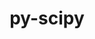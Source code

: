 ---
title: "py-scipy"
layout: cache
categories: [package, develop-2023-10-15]
meta: {"versions": ["1.10.1", "1.11.2", "1.5.4", "1.9.3"], "compilers": ["apple-clang@=14.0.0", "gcc@=11.3.0", "gcc@=11.4.0", "gcc@=12.1.0", "gcc@=9.4.0", "oneapi@=2023.2.1"], "oss": ["ubuntu20.04", "ubuntu22.04", "ventura"], "platforms": ["darwin", "linux"], "targets": ["aarch64", "neoverse_v1", "ppc64le", "x86_64_v3"], "stacks": ["e4s", "e4s-neoverse_v1", "e4s-oneapi", "e4s-power", "ml-darwin-aarch64-mps", "ml-linux-x86_64-cpu", "ml-linux-x86_64-cuda", "ml-linux-x86_64-rocm", "root", "tutorial"], "num_specs": 26, "num_specs_by_stack": {"root": 26, "ml-darwin-aarch64-mps": 4, "e4s-neoverse_v1": 3, "e4s-power": 3, "e4s": 3, "e4s-oneapi": 5, "ml-linux-x86_64-cpu": 6, "ml-linux-x86_64-cuda": 6, "ml-linux-x86_64-rocm": 5, "tutorial": 1}}
spec_details: [{"hash": "otoptcqrhl7jpsewxb3e6lsubqu3enip", "compiler": "apple-clang@=14.0.0", "versions": ["1.10.1"], "os": "ventura", "platform": "darwin", "target": "aarch64", "variants": ["build_system=python_pip"], "stacks": ["root", "ml-darwin-aarch64-mps"], "size": "-", "tarball": "https://binaries.spack.io/develop-2023-10-15/build_cache/darwin-ventura-aarch64/apple-clang-14.0.0/py-scipy-1.10.1/darwin-ventura-aarch64-apple-clang-14.0.0-py-scipy-1.10.1-otoptcqrhl7jpsewxb3e6lsubqu3enip.spack"}, {"hash": "65vfawvdldkmrtfk6brx4iakgkve6zlw", "compiler": "apple-clang@=14.0.0", "versions": ["1.11.2"], "os": "ventura", "platform": "darwin", "target": "aarch64", "variants": ["build_system=python_pip"], "stacks": ["root", "ml-darwin-aarch64-mps"], "size": "-", "tarball": "https://binaries.spack.io/develop-2023-10-15/build_cache/darwin-ventura-aarch64/apple-clang-14.0.0/py-scipy-1.11.2/darwin-ventura-aarch64-apple-clang-14.0.0-py-scipy-1.11.2-65vfawvdldkmrtfk6brx4iakgkve6zlw.spack"}, {"hash": "5dj24cryrilttjxztk4q6hgleo6robpl", "compiler": "apple-clang@=14.0.0", "versions": ["1.11.2"], "os": "ventura", "platform": "darwin", "target": "aarch64", "variants": ["build_system=python_pip"], "stacks": ["root", "ml-darwin-aarch64-mps"], "size": "-", "tarball": "https://binaries.spack.io/develop-2023-10-15/build_cache/darwin-ventura-aarch64/apple-clang-14.0.0/py-scipy-1.11.2/darwin-ventura-aarch64-apple-clang-14.0.0-py-scipy-1.11.2-5dj24cryrilttjxztk4q6hgleo6robpl.spack"}, {"hash": "iwn2mi3udsaiiqyxztwhupu27t5femsg", "compiler": "apple-clang@=14.0.0", "versions": ["1.11.2"], "os": "ventura", "platform": "darwin", "target": "aarch64", "variants": ["build_system=python_pip"], "stacks": ["root", "ml-darwin-aarch64-mps"], "size": "-", "tarball": "https://binaries.spack.io/develop-2023-10-15/build_cache/darwin-ventura-aarch64/apple-clang-14.0.0/py-scipy-1.11.2/darwin-ventura-aarch64-apple-clang-14.0.0-py-scipy-1.11.2-iwn2mi3udsaiiqyxztwhupu27t5femsg.spack"}, {"hash": "mtbmjik7sqftsimqtzbacpfeewfejj2m", "compiler": "gcc@=11.4.0", "versions": ["1.11.2"], "os": "ubuntu20.04", "platform": "linux", "target": "neoverse_v1", "variants": ["build_system=python_pip"], "stacks": ["root", "e4s-neoverse_v1"], "size": "-", "tarball": "https://binaries.spack.io/develop-2023-10-15/build_cache/linux-ubuntu20.04-neoverse_v1/gcc-11.4.0/py-scipy-1.11.2/linux-ubuntu20.04-neoverse_v1-gcc-11.4.0-py-scipy-1.11.2-mtbmjik7sqftsimqtzbacpfeewfejj2m.spack"}, {"hash": "56lyg3shxh5c5obx5qqiz62le7say7x5", "compiler": "gcc@=11.4.0", "versions": ["1.11.2"], "os": "ubuntu20.04", "platform": "linux", "target": "neoverse_v1", "variants": ["build_system=python_pip"], "stacks": ["root", "e4s-neoverse_v1"], "size": "-", "tarball": "https://binaries.spack.io/develop-2023-10-15/build_cache/linux-ubuntu20.04-neoverse_v1/gcc-11.4.0/py-scipy-1.11.2/linux-ubuntu20.04-neoverse_v1-gcc-11.4.0-py-scipy-1.11.2-56lyg3shxh5c5obx5qqiz62le7say7x5.spack"}, {"hash": "kedj2e2ds73szihdg5uewji6xdbzlvui", "compiler": "gcc@=11.4.0", "versions": ["1.11.2"], "os": "ubuntu20.04", "platform": "linux", "target": "neoverse_v1", "variants": ["build_system=python_pip"], "stacks": ["root", "e4s-neoverse_v1"], "size": "-", "tarball": "https://binaries.spack.io/develop-2023-10-15/build_cache/linux-ubuntu20.04-neoverse_v1/gcc-11.4.0/py-scipy-1.11.2/linux-ubuntu20.04-neoverse_v1-gcc-11.4.0-py-scipy-1.11.2-kedj2e2ds73szihdg5uewji6xdbzlvui.spack"}, {"hash": "rptcdgxq25ahx7jczasyb2vogeqcgo67", "compiler": "gcc@=9.4.0", "versions": ["1.11.2"], "os": "ubuntu20.04", "platform": "linux", "target": "ppc64le", "variants": ["build_system=python_pip"], "stacks": ["e4s-power", "root"], "size": "-", "tarball": "https://binaries.spack.io/develop-2023-10-15/build_cache/linux-ubuntu20.04-ppc64le/gcc-9.4.0/py-scipy-1.11.2/linux-ubuntu20.04-ppc64le-gcc-9.4.0-py-scipy-1.11.2-rptcdgxq25ahx7jczasyb2vogeqcgo67.spack"}, {"hash": "th7mjqgbiekyynauygpvmj6eerz5cw7w", "compiler": "gcc@=9.4.0", "versions": ["1.11.2"], "os": "ubuntu20.04", "platform": "linux", "target": "ppc64le", "variants": ["build_system=python_pip"], "stacks": ["e4s-power", "root"], "size": "-", "tarball": "https://binaries.spack.io/develop-2023-10-15/build_cache/linux-ubuntu20.04-ppc64le/gcc-9.4.0/py-scipy-1.11.2/linux-ubuntu20.04-ppc64le-gcc-9.4.0-py-scipy-1.11.2-th7mjqgbiekyynauygpvmj6eerz5cw7w.spack"}, {"hash": "3lojijps4t3duxfxmsaeanwdwv77qwmq", "compiler": "gcc@=9.4.0", "versions": ["1.11.2"], "os": "ubuntu20.04", "platform": "linux", "target": "ppc64le", "variants": ["build_system=python_pip"], "stacks": ["e4s-power", "root"], "size": "-", "tarball": "https://binaries.spack.io/develop-2023-10-15/build_cache/linux-ubuntu20.04-ppc64le/gcc-9.4.0/py-scipy-1.11.2/linux-ubuntu20.04-ppc64le-gcc-9.4.0-py-scipy-1.11.2-3lojijps4t3duxfxmsaeanwdwv77qwmq.spack"}, {"hash": "cbg4k7pqylnnpytgffl7kxinr3b7uxw4", "compiler": "gcc@=11.4.0", "versions": ["1.11.2"], "os": "ubuntu20.04", "platform": "linux", "target": "x86_64_v3", "variants": ["build_system=python_pip"], "stacks": ["e4s", "root"], "size": "-", "tarball": "https://binaries.spack.io/develop-2023-10-15/build_cache/linux-ubuntu20.04-x86_64_v3/gcc-11.4.0/py-scipy-1.11.2/linux-ubuntu20.04-x86_64_v3-gcc-11.4.0-py-scipy-1.11.2-cbg4k7pqylnnpytgffl7kxinr3b7uxw4.spack"}, {"hash": "nivreyqwwtfkl3ieejuyf3jaxhagoxbz", "compiler": "gcc@=11.4.0", "versions": ["1.11.2"], "os": "ubuntu20.04", "platform": "linux", "target": "x86_64_v3", "variants": ["build_system=python_pip"], "stacks": ["e4s", "root"], "size": "-", "tarball": "https://binaries.spack.io/develop-2023-10-15/build_cache/linux-ubuntu20.04-x86_64_v3/gcc-11.4.0/py-scipy-1.11.2/linux-ubuntu20.04-x86_64_v3-gcc-11.4.0-py-scipy-1.11.2-nivreyqwwtfkl3ieejuyf3jaxhagoxbz.spack"}, {"hash": "ut6jlc7vex4blwb75eshrsrta3dj6455", "compiler": "gcc@=11.4.0", "versions": ["1.11.2"], "os": "ubuntu20.04", "platform": "linux", "target": "x86_64_v3", "variants": ["build_system=python_pip"], "stacks": ["e4s", "root"], "size": "-", "tarball": "https://binaries.spack.io/develop-2023-10-15/build_cache/linux-ubuntu20.04-x86_64_v3/gcc-11.4.0/py-scipy-1.11.2/linux-ubuntu20.04-x86_64_v3-gcc-11.4.0-py-scipy-1.11.2-ut6jlc7vex4blwb75eshrsrta3dj6455.spack"}, {"hash": "3luxmjpvexlzuwoyebwcg5mx56vglfhw", "compiler": "oneapi@=2023.2.1", "versions": ["1.9.3"], "os": "ubuntu20.04", "platform": "linux", "target": "x86_64_v3", "variants": ["build_system=python_pip"], "stacks": ["root", "e4s-oneapi"], "size": "-", "tarball": "https://binaries.spack.io/develop-2023-10-15/build_cache/linux-ubuntu20.04-x86_64_v3/oneapi-2023.2.1/py-scipy-1.9.3/linux-ubuntu20.04-x86_64_v3-oneapi-2023.2.1-py-scipy-1.9.3-3luxmjpvexlzuwoyebwcg5mx56vglfhw.spack"}, {"hash": "mddil2fczm7q423lauq4xysbyuddstq3", "compiler": "oneapi@=2023.2.1", "versions": ["1.10.1"], "os": "ubuntu20.04", "platform": "linux", "target": "x86_64_v3", "variants": ["build_system=python_pip"], "stacks": ["root", "e4s-oneapi"], "size": "-", "tarball": "https://binaries.spack.io/develop-2023-10-15/build_cache/linux-ubuntu20.04-x86_64_v3/oneapi-2023.2.1/py-scipy-1.10.1/linux-ubuntu20.04-x86_64_v3-oneapi-2023.2.1-py-scipy-1.10.1-mddil2fczm7q423lauq4xysbyuddstq3.spack"}, {"hash": "foyxlkuk7ry6ob2iulzsyj26ddrtyaoa", "compiler": "oneapi@=2023.2.1", "versions": ["1.9.3"], "os": "ubuntu20.04", "platform": "linux", "target": "x86_64_v3", "variants": ["build_system=python_pip"], "stacks": ["root", "e4s-oneapi"], "size": "-", "tarball": "https://binaries.spack.io/develop-2023-10-15/build_cache/linux-ubuntu20.04-x86_64_v3/oneapi-2023.2.1/py-scipy-1.9.3/linux-ubuntu20.04-x86_64_v3-oneapi-2023.2.1-py-scipy-1.9.3-foyxlkuk7ry6ob2iulzsyj26ddrtyaoa.spack"}, {"hash": "ep72lldje67zyf74lswitivbuts36nel", "compiler": "oneapi@=2023.2.1", "versions": ["1.9.3"], "os": "ubuntu20.04", "platform": "linux", "target": "x86_64_v3", "variants": ["build_system=python_pip"], "stacks": ["root", "e4s-oneapi"], "size": "-", "tarball": "https://binaries.spack.io/develop-2023-10-15/build_cache/linux-ubuntu20.04-x86_64_v3/oneapi-2023.2.1/py-scipy-1.9.3/linux-ubuntu20.04-x86_64_v3-oneapi-2023.2.1-py-scipy-1.9.3-ep72lldje67zyf74lswitivbuts36nel.spack"}, {"hash": "6htg2wd2zriyfwimme32vqrvxz3unknx", "compiler": "oneapi@=2023.2.1", "versions": ["1.10.1"], "os": "ubuntu20.04", "platform": "linux", "target": "x86_64_v3", "variants": ["build_system=python_pip"], "stacks": ["root", "e4s-oneapi"], "size": "-", "tarball": "https://binaries.spack.io/develop-2023-10-15/build_cache/linux-ubuntu20.04-x86_64_v3/oneapi-2023.2.1/py-scipy-1.10.1/linux-ubuntu20.04-x86_64_v3-oneapi-2023.2.1-py-scipy-1.10.1-6htg2wd2zriyfwimme32vqrvxz3unknx.spack"}, {"hash": "zbvaylgl34arajnesoaccddo24etk5ff", "compiler": "gcc@=11.3.0", "versions": ["1.10.1"], "os": "ubuntu22.04", "platform": "linux", "target": "x86_64_v3", "variants": ["build_system=python_pip"], "stacks": ["root", "ml-linux-x86_64-cpu"], "size": "-", "tarball": "https://binaries.spack.io/develop-2023-10-15/build_cache/linux-ubuntu22.04-x86_64_v3/gcc-11.3.0/py-scipy-1.10.1/linux-ubuntu22.04-x86_64_v3-gcc-11.3.0-py-scipy-1.10.1-zbvaylgl34arajnesoaccddo24etk5ff.spack"}, {"hash": "oq6wu6kszv5d43x3izy4grmhumadjdb7", "compiler": "gcc@=11.3.0", "versions": ["1.10.1"], "os": "ubuntu22.04", "platform": "linux", "target": "x86_64_v3", "variants": ["build_system=python_pip"], "stacks": ["ml-linux-x86_64-cuda", "root"], "size": "-", "tarball": "https://binaries.spack.io/develop-2023-10-15/build_cache/linux-ubuntu22.04-x86_64_v3/gcc-11.3.0/py-scipy-1.10.1/linux-ubuntu22.04-x86_64_v3-gcc-11.3.0-py-scipy-1.10.1-oq6wu6kszv5d43x3izy4grmhumadjdb7.spack"}, {"hash": "574bfh5soxzbbixcewe5dh4h3cmhk2kd", "compiler": "gcc@=11.3.0", "versions": ["1.5.4"], "os": "ubuntu22.04", "platform": "linux", "target": "x86_64_v3", "variants": ["build_system=python_pip"], "stacks": ["ml-linux-x86_64-cuda", "root", "ml-linux-x86_64-cpu", "ml-linux-x86_64-rocm"], "size": "-", "tarball": "https://binaries.spack.io/develop-2023-10-15/build_cache/linux-ubuntu22.04-x86_64_v3/gcc-11.3.0/py-scipy-1.5.4/linux-ubuntu22.04-x86_64_v3-gcc-11.3.0-py-scipy-1.5.4-574bfh5soxzbbixcewe5dh4h3cmhk2kd.spack"}, {"hash": "y6yhx4ycqepbqeej3jya55ifhoxevr4b", "compiler": "gcc@=11.3.0", "versions": ["1.11.2"], "os": "ubuntu22.04", "platform": "linux", "target": "x86_64_v3", "variants": ["build_system=python_pip"], "stacks": ["ml-linux-x86_64-cuda", "root", "ml-linux-x86_64-cpu", "ml-linux-x86_64-rocm"], "size": "-", "tarball": "https://binaries.spack.io/develop-2023-10-15/build_cache/linux-ubuntu22.04-x86_64_v3/gcc-11.3.0/py-scipy-1.11.2/linux-ubuntu22.04-x86_64_v3-gcc-11.3.0-py-scipy-1.11.2-y6yhx4ycqepbqeej3jya55ifhoxevr4b.spack"}, {"hash": "atexc3g7yrrawjafmlv67tzoay2253wn", "compiler": "gcc@=11.3.0", "versions": ["1.5.4"], "os": "ubuntu22.04", "platform": "linux", "target": "x86_64_v3", "variants": ["build_system=python_pip"], "stacks": ["ml-linux-x86_64-cuda", "root", "ml-linux-x86_64-cpu", "ml-linux-x86_64-rocm"], "size": "-", "tarball": "https://binaries.spack.io/develop-2023-10-15/build_cache/linux-ubuntu22.04-x86_64_v3/gcc-11.3.0/py-scipy-1.5.4/linux-ubuntu22.04-x86_64_v3-gcc-11.3.0-py-scipy-1.5.4-atexc3g7yrrawjafmlv67tzoay2253wn.spack"}, {"hash": "5ifsco7bi7qccf7ghm4jliancjh4whb6", "compiler": "gcc@=11.3.0", "versions": ["1.11.2"], "os": "ubuntu22.04", "platform": "linux", "target": "x86_64_v3", "variants": ["build_system=python_pip"], "stacks": ["ml-linux-x86_64-cuda", "root", "ml-linux-x86_64-cpu", "ml-linux-x86_64-rocm"], "size": "-", "tarball": "https://binaries.spack.io/develop-2023-10-15/build_cache/linux-ubuntu22.04-x86_64_v3/gcc-11.3.0/py-scipy-1.11.2/linux-ubuntu22.04-x86_64_v3-gcc-11.3.0-py-scipy-1.11.2-5ifsco7bi7qccf7ghm4jliancjh4whb6.spack"}, {"hash": "s5sysow2k63mj5skycnkygyuhxxmxn5t", "compiler": "gcc@=11.3.0", "versions": ["1.11.2"], "os": "ubuntu22.04", "platform": "linux", "target": "x86_64_v3", "variants": ["build_system=python_pip"], "stacks": ["ml-linux-x86_64-cuda", "root", "ml-linux-x86_64-cpu", "ml-linux-x86_64-rocm"], "size": "-", "tarball": "https://binaries.spack.io/develop-2023-10-15/build_cache/linux-ubuntu22.04-x86_64_v3/gcc-11.3.0/py-scipy-1.11.2/linux-ubuntu22.04-x86_64_v3-gcc-11.3.0-py-scipy-1.11.2-s5sysow2k63mj5skycnkygyuhxxmxn5t.spack"}, {"hash": "vdp4bpyy2nvqzji4gc3k7urimfz6zfv5", "compiler": "gcc@=12.1.0", "versions": ["1.11.2"], "os": "ubuntu22.04", "platform": "linux", "target": "x86_64_v3", "variants": ["build_system=python_pip"], "stacks": ["root", "tutorial"], "size": "-", "tarball": "https://binaries.spack.io/develop-2023-10-15/build_cache/linux-ubuntu22.04-x86_64_v3/gcc-12.1.0/py-scipy-1.11.2/linux-ubuntu22.04-x86_64_v3-gcc-12.1.0-py-scipy-1.11.2-vdp4bpyy2nvqzji4gc3k7urimfz6zfv5.spack"}]
---